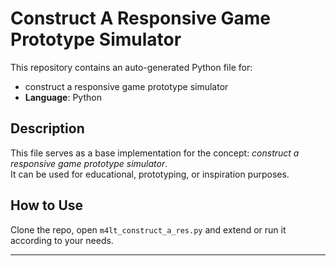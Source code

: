 # Construct A Responsive Game Prototype Simulator

This repository contains an auto-generated Python file for:

- construct a responsive game prototype simulator
- **Language**: Python

## Description

This file serves as a base implementation for the concept: *construct a responsive game prototype simulator*.  
It can be used for educational, prototyping, or inspiration purposes.

## How to Use

Clone the repo, open `m4lt_construct_a_res.py` and extend or run it according to your needs.

---


